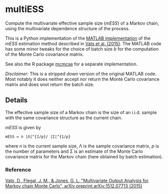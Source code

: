 # multiESS

Compute the multivariate effective sample size (*mESS*) of a Markov chain,
using the multivariate dependence structure of the process.

This is a Python implementation of the [MATLAB implementation][3] of the *mESS*
estimation method described in [Vats et al. (2015)][1].
The MATLAB code has some minor tweaks for the choice of batch size *b* for the 
computation of the Monte Carlo covariance matrix.

See also the R package [mcmcse][1] for a separate implementation.

*Disclaimer:* This is a stripped down version of the original MATLAB code.
Most notably it does neither accept nor return the Monte Carlo covariance
matrix and does snot return the batch size.

## Details

The effective sample size of a Markov chain is the size of an i.i.d. sample
with the same covariance structure as the current chain.

*mESS* is given by

    mESS = n |Λ|^{1/p}/ |Σ|^{1/p}

where *n* is the current sample size, Λ is the sample covariance matrix,
*p* is the number of parameters and Σ is an estimate of the Monte Carlo
covariance matrix for the Markov chain (here obtained by batch estimation).

### Reference

[Vats, D., Flegal, J. M., & Jones, G. L. "Multivariate Output Analysis for
Markov chain Monte Carlo", arXiv preprint arXiv:1512.07713 (2015)][2]

[1]: https://cran.r-project.org/web/packages/mcmcse/index.html
[2]: http://arxiv.org/abs/1512.07713
[3]: https://github.com/lacerbi/multiESS
